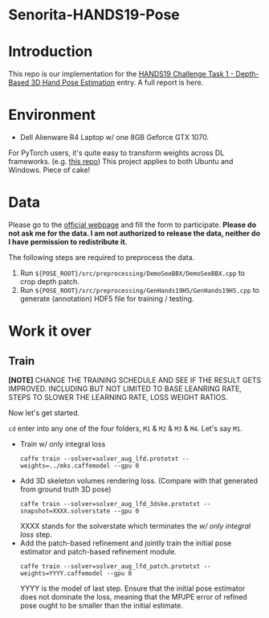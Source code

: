 # Senorita-HANDS19-Pose

# Introduction

This repo is our implementation for the [HANDS19 Challenge Task 1 - Depth-Based 3D Hand Pose Estimation](https://competitions.codalab.org/competitions/20913#learn_the_details) entry. A full report is here.

# Environment
- Dell Alienware R4 Laptop w/ one 8GB Geforce GTX 1070.

For PyTorch users, it's quite easy to transform weights across DL frameworks. (e.g. [this repo](https://github.com/xxradon/PytorchToCaffe)) This project applies to both Ubuntu and Windows. Piece of cake!

# Data
Please go to the [official webpage](https://sites.google.com/view/hands2019/challenge) and fill the form to participate. **Please do not ask me for the data. I am not authorized to release the data, neither do I have permission to redistribute it.**

The following steps are required to preprocess the data.
1. Run ```${POSE_ROOT}/src/preprocessing/DemoSeeBBX/DemoSeeBBX.cpp``` to crop depth patch.
2. Run ```${POSE_ROOT}/src/preprocessing/GenHands19H5/GenHands19H5.cpp``` to generate (annotation) HDF5 file for training / testing.

# Work it over
## Train
**[NOTE]** CHANGE THE TRAINING SCHEDULE AND SEE IF THE RESULT GETS IMPROVED. INCLUDING BUT NOT LIMITED TO BASE LEANRING RATE, STEPS TO SLOWER THE LEARNING RATE, LOSS WEIGHT RATIOS.

Now let's get started.

```cd``` enter into any one of the four folders, ```M1``` & ```M2``` & ```M3``` & ```M4```. Let's say ```M1```.
- Train w/ only integral loss 
  ```
  caffe train --solver=solver_aug_lfd.prototxt --weights=../mks.caffemodel --gpu 0
  ```
- Add 3D skeleton volumes rendering loss. (Compare with that generated from ground truth 3D pose)
  ```
  caffe train --solver=solver_aug_lfd_3dske.prototxt --snapshot=XXXX.solverstate --gpu 0
  ```
  XXXX stands for the solverstate which terminates the *w/ only integral loss* step.
- Add the patch-based refinement and jointly train the initial pose estimator and patch-based refinement module.
  ```
  caffe train --solver=solver_aug_lfd_patch.prototxt --weights=YYYY.caffemodel --gpu 0
  ```
  YYYY is the model of last step. Ensure that the initial pose estimator does not dominate the loss, meaning that the MPJPE error of refined pose ought to be smaller than the initial estimate.